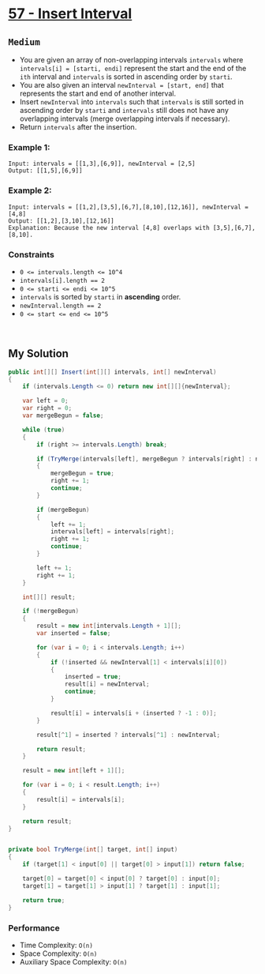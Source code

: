 [leet]: https://leetcode.com/problems/insert-interval/

# [57 - Insert Interval][leet]

## ```Medium```

- You are given an array of non-overlapping intervals `intervals` where `intervals[i] = [starti, endi]` represent the start and the end of the `ith` interval and `intervals` is sorted in ascending order by `starti`. 
- You are also given an interval `newInterval = [start, end]` that represents the start and end of another interval. 
- Insert `newInterval` into `intervals` such that `intervals` is still sorted in ascending order by `starti` and `intervals` still does not have any overlapping intervals (merge overlapping intervals if necessary). 
- Return `intervals` after the insertion.

### Example 1:

```
Input: intervals = [[1,3],[6,9]], newInterval = [2,5]
Output: [[1,5],[6,9]]
```

### Example 2:

```
Input: intervals = [[1,2],[3,5],[6,7],[8,10],[12,16]], newInterval = [4,8]
Output: [[1,2],[3,10],[12,16]]
Explanation: Because the new interval [4,8] overlaps with [3,5],[6,7],[8,10].
```

### Constraints

- `0 <= intervals.length <= 10^4`
- `intervals[i].length == 2`
- `0 <= starti <= endi <= 10^5`
- `intervals` is sorted by `starti` in **ascending** order.
- `newInterval.length == 2`
- `0 <= start <= end <= 10^5`

<br>

## My Solution

```cs
public int[][] Insert(int[][] intervals, int[] newInterval) 
{
    if (intervals.Length <= 0) return new int[][]{newInterval};

    var left = 0;
    var right = 0;
    var mergeBegun = false;

    while (true)
    {
        if (right >= intervals.Length) break;

        if (TryMerge(intervals[left], mergeBegun ? intervals[right] : newInterval))
        {
            mergeBegun = true;
            right += 1;
            continue;
        }

        if (mergeBegun)
        {
            left += 1;
            intervals[left] = intervals[right];
            right += 1;
            continue;
        }

        left += 1;
        right += 1;
    }

    int[][] result;

    if (!mergeBegun)
    {
        result = new int[intervals.Length + 1][];
        var inserted = false;

        for (var i = 0; i < intervals.Length; i++)
        {
            if (!inserted && newInterval[1] < intervals[i][0])
            {
                inserted = true;
                result[i] = newInterval;
                continue;
            }

            result[i] = intervals[i + (inserted ? -1 : 0)];
        }

        result[^1] = inserted ? intervals[^1] : newInterval;

        return result;
    }

    result = new int[left + 1][];

    for (var i = 0; i < result.Length; i++)
    {
        result[i] = intervals[i];
    }

    return result;
}


private bool TryMerge(int[] target, int[] input)
{
    if (target[1] < input[0] || target[0] > input[1]) return false;

    target[0] = target[0] < input[0] ? target[0] : input[0];
    target[1] = target[1] > input[1] ? target[1] : input[1];

    return true;
}
```

### Performance

- Time Complexity: ```O(n)```
- Space Complexity: ```O(n)```
- Auxiliary Space Complexity: ```O(n)```

